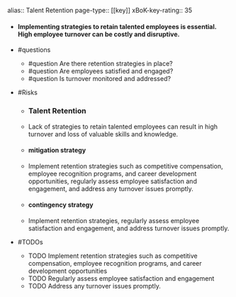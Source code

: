 alias:: Talent Retention
page-type:: [[key]]
xBoK-key-rating:: 35
- #### Implementing strategies to retain talented employees is essential. High employee turnover can be costly and disruptive.
- #questions
  - #question Are there retention strategies in place?
  - #question Are employees satisfied and engaged?
  - #question Is turnover monitored and addressed?
- #Risks

  - ### Talent Retention
  - Lack of strategies to retain talented employees can result in high turnover and loss of valuable skills and knowledge.
  - #### mitigation strategy
  - Implement retention strategies such as competitive compensation, employee recognition programs, and career development opportunities, regularly assess employee satisfaction and engagement, and address any turnover issues promptly.
  - #### contingency strategy
  - Implement retention strategies, regularly assess employee satisfaction and engagement, and address turnover issues promptly.
- #TODOs
  - TODO Implement retention strategies such as competitive compensation, employee recognition programs, and career development opportunities
  - TODO  Regularly assess employee satisfaction and engagement
  - TODO  Address any turnover issues promptly.


